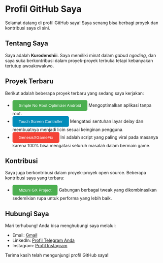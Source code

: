 # Profil GitHub Saya

Selamat datang di profil GitHub saya! Saya senang bisa berbagi proyek dan kontribusi saya di sini.

## Tentang Saya

Saya adalah <b>Kurodenshiii</b>. Saya memiliki minat dalam <i>gabud ngoding</i>, dan saya suka berkontribusi dalam proyek-proyek terbuka tetapi kebanyakan tertutup awoakowakwo.

## Proyek Terbaru

Berikut adalah beberapa proyek terbaru yang sedang saya kerjakan:

- <a href="https://t.me/KurodenshiiiCh/199"><button style="background-color: #4CAF50; color: white; border: none; padding: 10px 20px; border-radius: 5px; cursor: pointer;">Simple No Root Optimizer Android</button></a> Mengoptimalkan aplikasi tanpa root.
- <a href="https://t.me/KurodenshiiiCh/214"><button style="background-color: #008CBA; color: white; border: none; padding: 10px 20px; border-radius: 5px; cursor: pointer;">Touch Screen Controller</button></a> Mengatasi sentuhan layar delay dan membuatnya menjadi licin sesuai keinginan pengguna.
- <a href="https://t.me/KurodenshiiiCh/108"><button style="background-color: #f44336; color: white; border: none; padding: 10px 20px; border-radius: 5px; cursor: pointer;">GenesisXGameFix</button></a> Ini adalah script yang paling viral pada masanya karena 100% bisa mengatasi seluruh masalah dalam bermain game.

## Kontribusi

Saya juga berkontribusi dalam proyek-proyek open source. Beberapa kontribusi saya yang terbaru:

- <a href="https://t.me/KurodenshiiiCh/152"><button style="background-color: #4CAF50; color: white; border: none; padding: 10px 20px; border-radius: 5px; cursor: pointer;">Mizuni GX Project</button></a> Gabungan berbagai tweak yang dikombinasikan sedemikian rupa untuk performa yang lebih baik.

## Hubungi Saya

Mari terhubung! Anda bisa menghubungi saya melalui:

- Email: <a href="mailto:znxthunder@email.com">Gmail</a>
- LinkedIn: <a href="t.me/Kurodenshiii">Profil Telegram Anda</a>
- Instagram: <a href="instagram.com/kurodenshiii">Profil Instagram</a>

Terima kasih telah mengunjungi profil GitHub saya!
